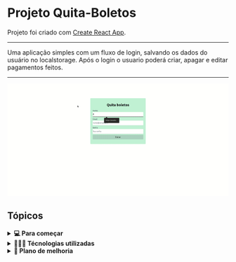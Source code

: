 # Projeto Quita-Boletos

Projeto foi criado com [Create React App](https://github.com/facebook/create-react-app).

<hr />
Uma aplicação simples com um fluxo de login, salvando os dados do usuário no localstorage. Após o login o usuario poderá criar, apagar e editar pagamentos feitos.
<hr />

![fluxo](usage.gif)

## Tópicos

<details>
    <summary><strong>💻 Para começar</strong></summary>
    1. Clone o repositório

- Use o comando: `git clone git@github.com:FelipeDonatto/Quita_Boletos.git`

- Entre na pasta do repositório que você acabou de clonar:

  - `cd Quita_Boletos`

3.  Instale as dependências

- `npm install`

4.  Para rodar a aplicação

- `npm start`

</details>
<details>
    <summary><strong>👨🏻‍💻 Técnologias utilizadas</strong></summary>

<ul>
    <li>
     Typescript
    </li>
    <li>
     Tailwind CSS
    </li>    
    <li>
     React com template typescript
    </li>    
    <li>
     React hooks (state e context)
    </li>
    <li>
     Renposividade através de desenvolvimento mobile-first
    </li>
</ul>
</details>
<details>
    <summary><strong>👷 Plano de melhoria</strong></summary>
<ol>
    <li>
     Mudar o método de salvar os dados, fazendo uso de um bando de dados SQl.
    </li>
    <li>
     Integração com backend
    </li>    
    <li>
     Login com dados encriptados por JWT ou alguma verificação semelhante, além de integrar com banco de dados.
    </li>
</ol>
</details>
